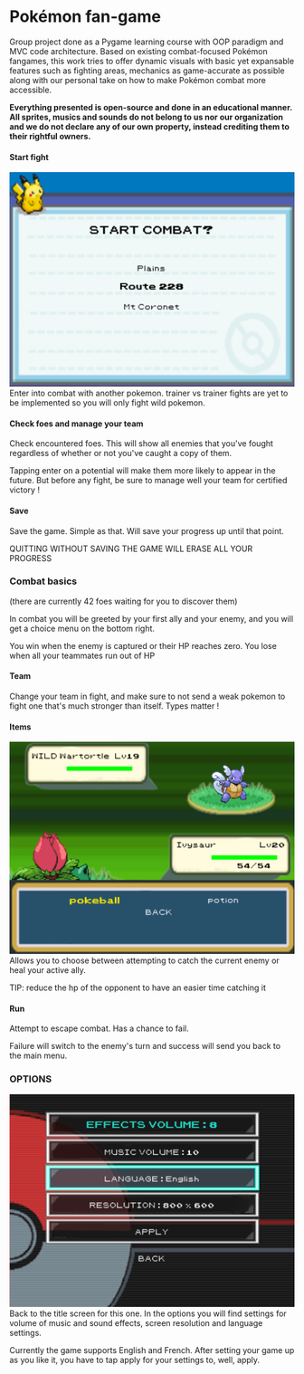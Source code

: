 # Pokémon fan-game
Group project done as a Pygame learning course with OOP paradigm and MVC code architecture. Based on existing combat-focused Pokémon fangames, this work tries to offer dynamic visuals with basic yet expansable features such as fighting areas, mechanics as game-accurate as possible along with our personal take on how to make Pokémon combat more accessible.

**Everything presented is open-source and done in an educational manner. All sprites, musics and sounds do not belong to us nor our organization and we do not declare any of our own property, instead crediting them to their rightful owners.**


#### Start fight
![alt text](./docs/Readme%20images/biome%20select.png "biome selection")
Enter into combat with another pokemon. trainer vs trainer fights are yet to be implemented so you will only fight wild pokemon.

#### Check foes and manage your team
Check encountered foes. This will show all enemies that you've fought regardless of whether or not you've caught a copy of them.

Tapping enter on a potential will make them more likely to appear in the future. But before any fight, be sure to manage well your team for certified victory !

#### Save
Save the game. Simple as that. Will save your progress up until that point.

QUITTING WITHOUT SAVING THE GAME WILL ERASE ALL YOUR PROGRESS

### Combat basics
(there are currently 42 foes waiting for you to discover them)

In combat you will be greeted by your first ally and your enemy, and you will get a choice menu on the bottom right.

You win when the enemy is captured or their HP reaches zero.
You lose when all your teammates run out of HP

#### Team
Change your team in fight, and make sure to not send a weak pokemon to fight one that's much stronger than itself. Types matter !

#### Items
![alt text](./docs/Readme%20images/items%20menu.png "items menu in combat")
Allows you to choose between attempting to catch the current enemy or heal your active ally.

TIP: reduce the hp of the opponent to have an easier time catching it

#### Run
Attempt to escape combat. Has a chance to fail.

Failure will switch to the enemy's turn and success will send you back to the main menu.

### OPTIONS
![alt text](./docs/Readme%20images/options.png "options screen")
Back to the title screen for this one. In the options you will find settings for volume of music and sound effects, screen resolution and language settings.

Currently the game supports English and French.
After setting your game up as you like it, you have to tap apply for your settings to, well, apply.

